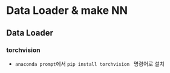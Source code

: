 # Data Loader & make NN



## Data Loader

### torchvision

- `anaconda prompt`에서 `pip install torchvision ` 명령어로 설치